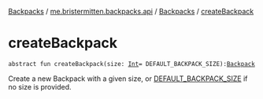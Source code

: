 [Backpacks](../../index.md) / [me.bristermitten.backpacks.api](../index.md) / [Backpacks](index.md) / [createBackpack](./create-backpack.md)

# createBackpack

`abstract fun createBackpack(size: `[`Int`](https://kotlinlang.org/api/latest/jvm/stdlib/kotlin/-int/index.html)` = DEFAULT_BACKPACK_SIZE): `[`Backpack`](../-backpack/index.md)

Create a new Backpack with a given size, or [DEFAULT_BACKPACK_SIZE](-d-e-f-a-u-l-t_-b-a-c-k-p-a-c-k_-s-i-z-e.md) if no size is provided.

